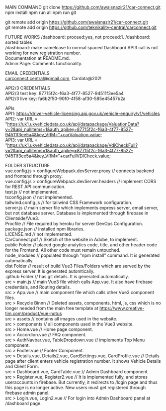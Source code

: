 MAIN COMMAND
git clone https://github.com/awaisnazir21/car-connect.git
npm install 
npm run all
npm run git

git remote add origin https://github.com/awaisnazir21/car-connect.git  
git remote add origin https://github.com/teknikality-central/carconnect.git  
  
FUTURE WORKS 
/dashboard: proceed:yes, not proceed:1.
/dashboard: sorted tables  
/dashboard: make camelcase to normal spaced
Dashboard API3 call is not working for new registration number.  
Documentation at README.md.   
Admin Page: Comments functionality.    
  
EMAIL CREDENTIALS  
carconnect.central@gmail.com, Cardata@202!  
  
API2/3 CREDENTIALS  
API2/3 test key: 87715f2c-f6a3-4f77-8527-94511f3ee5a4  
API2/3 live key: fa6b2f50-90f0-4f58-af30-585e45457b2a  
  
APIs    
API1: https://driver-vehicle-licensing.api.gov.uk/vehicle-enquiry/v1/vehicles   
API2: var URL = "https://uk1.ukvehicledata.co.uk/api/datapackage/ValuationData?v=2&api_nullitems=1&auth_apikey=87715f2c-f6a3-4f77-8527-94511f3ee5a4&key_VRM="+carValuation.value;    
API3: var URL = "https://uk1.ukvehicledata.co.uk/api/datapackage/VdiCheckFull?v=2&api_nullitems=1&auth_apikey=87715f2c-f6a3-4f77-8527-94511f3ee5a4&key_VRM="+carFullVDICheck.value;    
  
FOLDER STRUCTURE  
vue.config.js > configureWebpack.devServer.proxy // connects backend and frontend through proxy.  
vue.config.js > configureWebpack.devServer.headers // implement CORS for REST API communication.  
test.js // not implemented.  
tsconfig.json // not implemented.  
tailwind.config.js // for tailwind CSS Framework configuration.  
server.js // main server file which implements express server, email server, but not database server. Database is implemented through firebase in Clientside/Vue3.  
Procfile // File required by heroku for server DevOps Configuration.  
package.json // installed npm libraries.  
LICENSE.md // not implemented.  
CarConnect.pdf // Sketch of the website in Adobe, to implement.  
public Folder // placed google analytics code, title, and other header code for the Frontend. All other code must remain untouched.  
node_modules // populated through "npm install" command. It is generated automatically.  
dist Folder // result of build Vue3 Files/Folders which are served by the express server. It is generated automtically.  
.github Folder // has git details. It is generated automatically.  
src > main.js // main Vue3 file which calls App.vue. It also have firebase credentials, and Routing details.  
src > App.vue // main component file which calls other Vue3 component files.  
src > Recycle Binnn // Deleted assets, components, html, js, css which is no longer needed from the main free template at https://www.creative-tim.com/product/vue-notus  
src > assets // contains all images used in the website.  
src > components // all components used in the Vue3 website.  
src > Home.vue // Home page component.  
src > Accordion.vue // FAQ component.  
src > AuthNavbar.vue, TableDropdown.vue // implements Top Menu component.  
src > Footer.vue // Footer Component.  
src > Details.vue, Details2.vue, CardSettings.vue, CardProfile.vue // Details page after client enters vehicle registration number. It shows Vehicle Details and Client Form.   
src > Dashboard.vue, CardTable.vue // Admin Dashboard component.  
src > Register.vue, Register2.vue // It is implemented fully, and stores useraccounts in firebase. But currently, it redirects to /login page and thus this page is no longer active. New users must get registered through firebase admin panel.  
src > Login.vue, Login2.vue // For login into Admin Dashboard panel at /dashboard page.  

